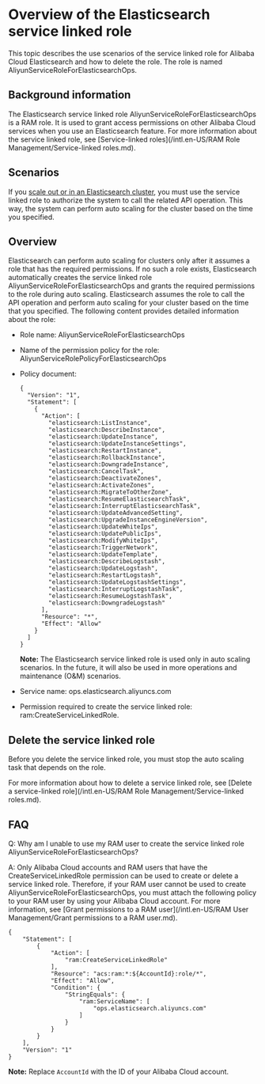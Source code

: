 # Overview of the Elasticsearch service linked role

This topic describes the use scenarios of the service linked role for Alibaba Cloud Elasticsearch and how to delete the role. The role is named AliyunServiceRoleForElasticsearchOps.

## Background information

The Elasticsearch service linked role AliyunServiceRoleForElasticsearchOps is a RAM role. It is used to grant access permissions on other Alibaba Cloud services when you use an Elasticsearch feature. For more information about the service linked role, see [Service-linked roles](/intl.en-US/RAM Role Management/Service-linked roles.md).

## Scenarios

If you [scale out or in an Elasticsearch cluster](), you must use the service linked role to authorize the system to call the related API operation. This way, the system can perform auto scaling for the cluster based on the time you specified.

## Overview

Elasticsearch can perform auto scaling for clusters only after it assumes a role that has the required permissions. If no such a role exists, Elasticsearch automatically creates the service linked role AliyunServiceRoleForElasticsearchOps and grants the required permissions to the role during auto scaling. Elasticsearch assumes the role to call the API operation and perform auto scaling for your cluster based on the time that you specified. The following content provides detailed information about the role:

-   Role name: AliyunServiceRoleForElasticsearchOps
-   Name of the permission policy for the role: AliyunServiceRolePolicyForElasticsearchOps
-   Policy document:

    ```
    {
      "Version": "1",
      "Statement": [
        {
          "Action": [
            "elasticsearch:ListInstance",
            "elasticsearch:DescribeInstance",
            "elasticsearch:UpdateInstance",
            "elasticsearch:UpdateInstanceSettings",
            "elasticsearch:RestartInstance",
            "elasticsearch:RollbackInstance",
            "elasticsearch:DowngradeInstance",
            "elasticsearch:CancelTask",
            "elasticsearch:DeactivateZones",
            "elasticsearch:ActivateZones",
            "elasticsearch:MigrateToOtherZone",
            "elasticsearch:ResumeElasticsearchTask",
            "elasticsearch:InterruptElasticsearchTask",
            "elasticsearch:UpdateAdvancedSetting",
            "elasticsearch:UpgradeInstanceEngineVersion",
            "elasticsearch:UpdateWhiteIps",
            "elasticsearch:UpdatePublicIps",
            "elasticsearch:ModifyWhiteIps",
            "elasticsearch:TriggerNetwork",
            "elasticsearch:UpdateTemplate",
            "elasticsearch:DescribeLogstash",
            "elasticsearch:UpdateLogstash",
            "elasticsearch:RestartLogstash",
            "elasticsearch:UpdateLogstashSettings",
            "elasticsearch:InterruptLogstashTask",
            "elasticsearch:ResumeLogstashTask",
            "elasticsearch:DowngradeLogstash"
          ],
          "Resource": "*",
          "Effect": "Allow"
        }
      ]
    }
    ```

    **Note:** The Elasticsearch service linked role is used only in auto scaling scenarios. In the future, it will also be used in more operations and maintenance \(O&M\) scenarios.

-   Service name: ops.elasticsearch.aliyuncs.com
-   Permission required to create the service linked role: ram:CreateServiceLinkedRole.

## Delete the service linked role

Before you delete the service linked role, you must stop the auto scaling task that depends on the role.

For more information about how to delete a service linked role, see [Delete a service-linked role](/intl.en-US/RAM Role Management/Service-linked roles.md).

## FAQ

Q: Why am I unable to use my RAM user to create the service linked role AliyunServiceRoleForElasticsearchOps?

A: Only Alibaba Cloud accounts and RAM users that have the CreateServiceLinkedRole permission can be used to create or delete a service linked role. Therefore, if your RAM user cannot be used to create AliyunServiceRoleForElasticsearchOps, you must attach the following policy to your RAM user by using your Alibaba Cloud account. For more information, see [Grant permissions to a RAM user](/intl.en-US/RAM User Management/Grant permissions to a RAM user.md).

```
{
    "Statement": [
        {
            "Action": [
                "ram:CreateServiceLinkedRole"
            ],
            "Resource": "acs:ram:*:${AccountId}:role/*",
            "Effect": "Allow",
            "Condition": {
                "StringEquals": {
                    "ram:ServiceName": [
                        "ops.elasticsearch.aliyuncs.com"
                    ]
                }
            }
        }
    ],
    "Version": "1"
}
```

**Note:** Replace `AccountId` with the ID of your Alibaba Cloud account.

